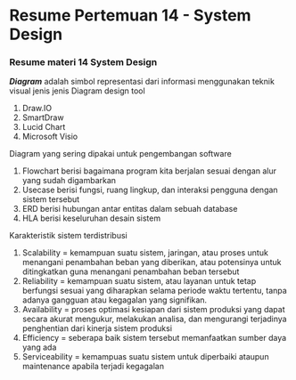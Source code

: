 # Resume Pertemuan 14 - System Design
### Resume materi  14 System Design

***Diagram*** adalah simbol representasi dari informasi menggunakan teknik visual 
jenis jenis Diagram design tool
1. Draw.IO
2. SmartDraw
3. Lucid Chart
3. Microsoft Visio

Diagram yang sering dipakai untuk pengembangan software
1. Flowchart berisi bagaimana program kita berjalan sesuai dengan alur yang sudah digambarkan 
2. Usecase berisi fungsi, ruang lingkup, dan interaksi pengguna dengan sistem tersebut
3. ERD berisi hubungan antar entitas dalam sebuah database
4. HLA berisi keseluruhan desain sistem

Karakteristik sistem terdistribusi
1. Scalability = kemampuan suatu sistem, jaringan, atau proses untuk menangani penambahan beban yang diberikan, atau potensinya untuk ditingkatkan guna menangani penambahan beban tersebut
2. Reliability = kemampuan suatu sistem, atau layanan untuk tetap berfungsi sesuai yang diharapkan selama periode waktu tertentu, tanpa adanya gangguan atau kegagalan yang signifikan.
3. Availability = proses optimasi kesiapan dari sistem produksi yang dapat secara akurat mengukur, melakukan analisa, dan mengurangi terjadinya penghentian dari kinerja sistem produksi
4. Efficiency = seberapa baik sistem tersebut memanfaatkan sumber daya yang ada
5. Serviceability = kemampuas suatu sistem untuk diperbaiki ataupun maintenance apabila terjadi kegagalan

